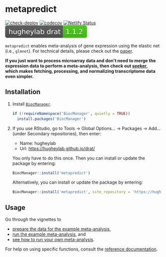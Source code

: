 # metapredict

[![check-deploy](https://github.com/hugheylab/metapredict/workflows/check-deploy/badge.svg)](https://github.com/hugheylab/metapredict/actions)
[![codecov](https://codecov.io/gh/hugheylab/metapredict/branch/master/graph/badge.svg?token=nRgjANwZ6s)](https://codecov.io/gh/hugheylab/metapredict)
[![Netlify Status](https://api.netlify.com/api/v1/badges/6ff1bdb7-ea07-4c5f-9a52-f27f9eae8554/deploy-status)](https://app.netlify.com/sites/infallible-spence-3f03b0/deploys)
[![drat version](https://raw.githubusercontent.com/hugheylab/drat/gh-pages/badges/metapredict_drat_badge.svg)](https://github.com/hugheylab/drat/tree/gh-pages/src/contrib)

`metapredict` enables meta-analysis of gene expression using the elastic net (i.e., `glmnet`). For technical details, please check out the [paper](https://doi.org/10.1093/nar/gkv229).

**If you just want to process microarray data and don't need to merge the expression data to perform a meta-analysis, then check out [seeker](https://seeker.hugheylab.org), which makes fetching, processing, and normalizing transcriptome data even simpler.**

## Installation

1. Install [`BiocManager`](https://cran.r-project.org/package=BiocManager).

    ```r
    if (!requireNamespace('BiocManager', quietly = TRUE))
      install.packages('BiocManager')
    ```

1. If you use RStudio, go to Tools → Global Options... → Packages → Add... (under Secondary repositories), then enter:

    - Name: hugheylab
    - Url: https://hugheylab.github.io/drat/

    You only have to do this once. Then you can install or update the package by entering:

    ```r
    BiocManager::install('metapredict')
    ```

    Alternatively, you can install or update the package by entering:

    ```r
    BiocManager::install('metapredict', site_repository = 'https://hugheylab.github.io/drat/')
    ```

## Usage

Go through the vignettes to

- [prepare the data for the example meta-analysis](https://metapredict.hugheylab.org/articles/prepare_example.html),
- [run the example meta-analysis](https://metapredict.hugheylab.org/articles/run_example.html), and
- [see how to run your own meta-analysis](https://metapredict.hugheylab.org/articles/guide.html).

For help on using specific functions, consult the [reference documentation](https://metapredict.hugheylab.org/reference/index.html).
